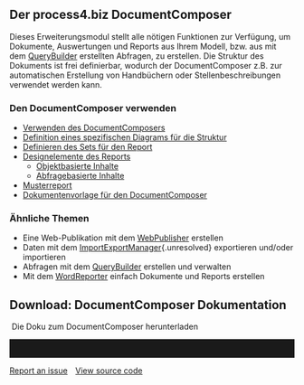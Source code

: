 ## Der process4.biz DocumentComposer

Dieses Erweiterungsmodul stellt alle nötigen Funktionen zur Verfügung,
um Dokumente, Auswertungen und Reports aus Ihrem Modell, bzw. aus mit
dem [QueryBuilder](querybuilder-de) erstellten Abfragen, zu erstellen. Die
Struktur des Dokuments ist frei definierbar, wodurch der
DocumentComposer z.B. zur automatischen Erstellung von Handbüchern oder
Stellenbeschreibungen verwendet werden kann.

### Den DocumentComposer verwenden

-   [Verwenden des DocumentComposers](verwenden-des-documentcomposers)
-   [Definition eines spezifischen Diagrams für die Struktur](definieren-der-struktur-für-den-report)
-   [Definieren des Sets für den Report](definieren-des-sets-für-den-report)
-   [Designelemente des Reports](designelemente-des-reports)
    -   [Objektbasierte Inhalte](objektbasierte-inhalte)
    -   [Abfragebasierte Inhalte](abfragebasierte-inhalte)
-   [Musterreport](musterreport)
-   [Dokumentenvorlage für den DocumentComposer](dokumentenvorlage-für-den-documentcomposer)

### Ähnliche Themen

-   Eine Web-Publikation mit dem [WebPublisher](webpublisher-de) erstellen
-   Daten mit dem [ImportExportManager](importexportmanager-de){.unresolved} exportieren
    und/oder importieren
-   Abfragen mit dem [QueryBuilder](querybuilder-de) erstellen und
    verwalten
-   Mit dem [WordReporter](wordreporter-de) einfach Dokumente und Reports
    erstellen

## Download: DocumentComposer Dokumentation

 Die Doku zum DocumentComposer herunterladen

<hr style="padding-top:2rem" />
<a href="https://github.com/process4/docs/issues" target="_blank" class="bgw btn btn-primary btn-lg shadow-sm">Report an issue</a>
<a href="https://github.com/process4/docs" target="_blank" class="bgw btn btn-primary btn-lg shadow-sm" style="margin-left:10px;">View source code</a>